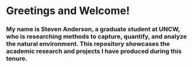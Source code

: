 # Greetings and Welcome!
### My name is Steven Anderson, a graduate student at UNCW, who is researching methods to capture, quantify, and analyze the natural environment. This repository showcases the academic research and projects I have produced during this tenure. 

